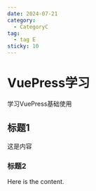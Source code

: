 ```yaml
---
date: 2024-07-21
category:
  - CategoryC
tag:
  - tag E
sticky: 10
---
```


# VuePress学习

学习VuePress基础使用

<!-- more -->

## 标题1

这是内容

### 标题2

Here is the content.
